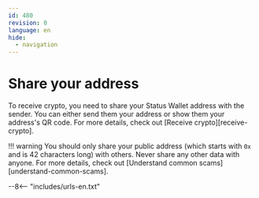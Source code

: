 ```yaml
---
id: 480
revision: 0
language: en
hide:
  - navigation
---
```


# Share your address

To receive crypto, you need to share your Status Wallet address with the sender. You can either send them your address or show them your address's QR code. For more details, check out [Receive crypto][receive-crypto]. 

!!! warning
     You should only share your public address (which starts with `0x` and is 42 characters long) with others. Never share any other data with anyone. For more details, check out [Understand common scams][understand-common-scams].

--8<-- "includes/urls-en.txt"
